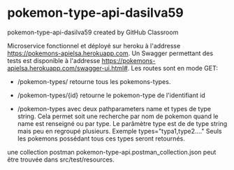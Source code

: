# pokemon-type-api-dasilva59
pokemon-type-api-dasilva59 created by GitHub Classroom


Microservice fonctionnel et déployé sur heroku à l'addresse https://pokemons-apielsa.herokuapp.com.
Un Swagger permettant des tests est disponible à l'addresse https://pokemons-apielsa.herokuapp.com/swagger-ui.html#. 
Les routes sont en mode GET:
 -  /pokemon-types/ retourne tous les pokemons-types.
 
 - /pokemon-types/{id} retourne le pokemon-type de l'identifiant id
 
 - /pokemon-types avec deux pathparameters name et types de type string. Cela permet soit une recherche par nom de pokemon quand le name est renseigné ou par type. Le parâmètre type est de de type string mais peu en regroupé plusieurs. Exemple types="typa1,type2...."
 Seuls les pokemons possédant tous ces types seront retournés. 


une collection postman pokemon-type-api.postman_collection.json peut être trouvée dans src/test/resources.
